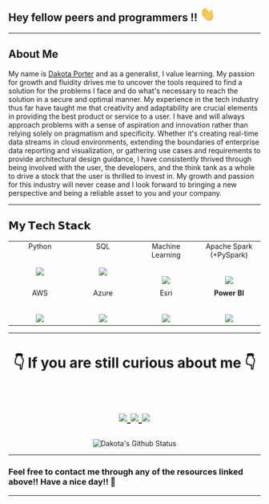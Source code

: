 ## Hey fellow peers and programmers !! <img src="https://raw.githubusercontent.com/parth-27/parth-27/master/Hi.gif" width="30px">

</h2>

<hr/>

## About Me

My name is [Dakota Porter](https://github.com/dakotagporter/) and as a generalist, I value learning. My passion for growth and fluidity drives me to uncover the tools required to find a solution for the problems I face and do what's necessary to reach the solution in a secure and optimal manner. My experience in the tech industry thus far have taught me that creativity and adaptability are crucial elements in providing the best product or service to a user. I have and will always approach problems with a sense of aspiration and innovation rather than relying solely on pragmatism and specificity. Whether it's creating real-time data streams in cloud environments, extending the boundaries of enterprise data reporting and visualization, or gathering use cases and requirements to provide architectural design guidance, I have consistently thrived through being involved with the user, the developers, and the think tank as a whole to drive a stock that the user is thrilled to invest in. My growth and passion for this industry will never cease and I look forward to bringing a new perspective and being a reliable asset to you and your company.

<hr/>

## 𝗠𝘆 𝗧𝗲𝗰h 𝗦𝘁𝗮𝗰𝗸

<table>
  <tbody>
    <tr valign="top">
      <td width="25%" align="center">
        <span>Python</span><br><br><br>
        <img height="64px" src="https://cdn4.iconfinder.com/data/icons/logos-and-brands/512/267_Python_logo-128.png">
      </td>
      <td width="25%" align="center">
        <span>SQL</span><br><br><br>
        <img height="64px" src="https://cdn1.iconfinder.com/data/icons/customicondesign-office-shadow/256/Sql-runner.png">
      </td>
      <td width="25%" align="center">
        <span>Machine Learning</span><br><br><br>
        <img height="64px" src="https://cdn1.iconfinder.com/data/icons/data-science-flat-1/64/predictive-modeling-machine-learning-system-512.png">
      </td>
      <td width="25%" align="center">
        <span>Apache Spark (+PySpark)</span><br><br><br>
        <img height="64px" src="https://www.apache.org/foundation/press/kit/feather.png">
      </td>      
    </tr>
    <tr valign="top">
      <td width="25%" align="center">
        <span>AWS</span><br><br><br>
        <img height="64px" src="https://cdn2.iconfinder.com/data/icons/amazon-aws-stencils/100/Non-Service_Specific_copy__AWS_Cloud-512.png">
      </td>
      <td width="25%" align="center">
        <span>Azure</span><br><br><br>
        <img height="64px" src="https://swimburger.net/media/ppnn3pcl/azure.png">
      </td>
      <td width="25%" align="center">
        <span>Esri</span><br><br><br>
        <img height="80px" src="https://upload.wikimedia.org/wikipedia/commons/thumb/d/df/ArcGIS_logo.png/800px-ArcGIS_logo.png">
      </td>   
      <td width="25%" align="center">
        <span><strong>Power BI</strong>
        </span><br><br><br>
        <img height="64px" src="https://logos-world.net/wp-content/uploads/2022/02/Power-BI-Logo.png">
      </td>        
    </tr>
  </tbody>
</table>
<hr>

<h1 align="center">
&#128071; If you are still curious about me &#128071;

<p align="center">
  <br/>
  <a href="https://www.linkedin.com/in/dakotagporter/">
    <img src="https://img.shields.io/badge/LinkedIn-%230077B5.svg?&style=flat-square&logo=linkedin&logoColor=white">
  </a>
  
  <a href="https://github.com/dakotagporter">
    <img src="https://img.shields.io/badge/Github-%230A0A0A.svg?&style=flat-square&logo=Github&logoColor=white">  
  </a>
  
  <a href="https://www.instagram.com/its_dakota_btw/">
    <img src="https://img.shields.io/badge/Instagram-%23E4405F.svg?&style=flat-square&logo=instagram&logoColor=white">
  </a>
  <br/>
</p>
</h1>

<div align = "center">

![Dakota's Github Status](https://github-readme-stats.vercel.app/api?username=dakotagporter&show_icons=true&title_color=3793c4&icon_color=ffbb00&text_color=ffffff&bg_color=000000)

<hr>

</div>

<h3>Feel free to contact me through any of the resources linked above!! Have a nice day!! &#127881; </h3>


---
